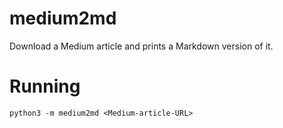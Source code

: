 # medium2md

Download a Medium article and prints a Markdown version of it.

# Running

    python3 -m medium2md <Medium-article-URL>
